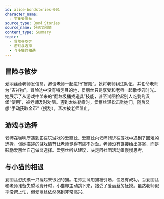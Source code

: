 ```yaml
---
id: alice-bondstories-001
character_name:
  - 天童爱丽丝
source_type: Bond Stories
source_name: 好感度剧情
content_type: Summary
topic:
  - 冒险与散步
  - 游戏与选择
  - 与小猫的相遇
---
```

## 冒险与散步
爱丽丝给老师发信息，邀请老师一起进行“冒险”。她将老师组进队伍，并任命老师为“吉祥物”。冒险途中没有特定目的地，爱丽丝只是享受和老师一起散步的时光。她展示了从游戏中学来的“翻垃圾桶找道具”技能，甚至试图捡起别人吃剩的汉堡“使用”，被老师及时劝阻。遇到太妹勒索时，爱丽丝轻松击败她们，随后又想“手动获取金币”（搜刮），再次被老师阻止。

## 游戏与选择
老师在咖啡厅遇到正在玩游戏的爱丽丝。爱丽丝向老师倾诉在游戏中遇到了困难的选择，但她描述的游戏情节让老师觉得有些不对劲。老师没有直接给出答案，而是鼓励爱丽丝自己做出选择。爱丽丝听从建议，决定回社团活动室慢慢思考。

## 与小猫的相遇
爱丽丝想抚摸一只看起来很凶的猫。老师尝试用猫粮引诱，但没有成功。当爱丽丝和老师准备失望地离开时，小猫却主动跳下来，接受了爱丽丝的抚摸。虽然老师似乎没帮上忙，但爱丽丝依然感到非常高兴。